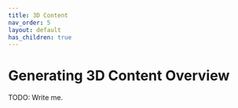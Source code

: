 ```yaml
---
title: 3D Content
nav_order: 5
layout: default
has_children: true
---
```


# Generating 3D Content Overview

TODO: Write me.
